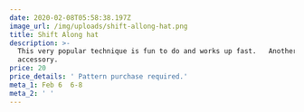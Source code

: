 ```yaml
---
date: 2020-02-08T05:58:38.197Z
image_url: /img/uploads/shift-allong-hat.png
title: Shift Along hat
description: >-
  This very popular technique is fun to do and works up fast.   Another winter
  accessory.
price: 20
price_details: ' Pattern purchase required.'
meta_1: Feb 6  6-8
meta_2: ' '
---
```



